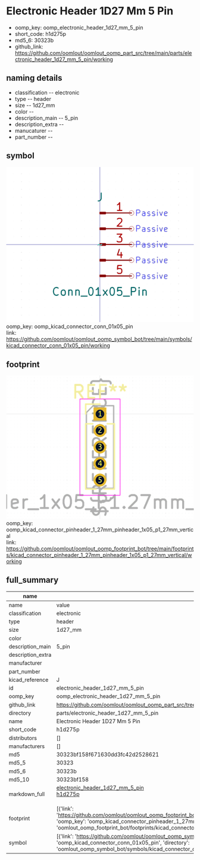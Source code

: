 # Electronic Header 1D27 Mm 5 Pin

  
* oomp_key: oomp_electronic_header_1d27_mm_5_pin 
* short_code: h1d275p
* md5_6: 30323b  
* github_link: https://github.com/oomlout/oomlout_oomp_part_src/tree/main/parts/electronic_header_1d27_mm_5_pin/working  
## naming details
* classification -- electronic
* type -- header
* size -- 1d27_mm
* color -- 
* description_main -- 5_pin
* description_extra -- 
* manucaturer -- 
* part_number -- 



## symbol

![](symbol/0/working/working_600.png)  
oomp_key: oomp_kicad_connector_conn_01x05_pin  
link: https://github.com/oomlout/oomlout_oomp_symbol_bot/tree/main/symbols/kicad_connector_conn_01x05_pin/working  

## footprint

![](footprint/0/working/working_600.png)  
oomp_key: oomp_kicad_connector_pinheader_1_27mm_pinheader_1x05_p1_27mm_vertical  
link: https://github.com/oomlout/oomlout_oomp_footprint_bot/tree/main/footprints/kicad_connector_pinheader_1_27mm_pinheader_1x05_p1_27mm_vertical/working  

## full_summary
| name | value | 
| --- | --- | 
| name | value | 
| classification | electronic | 
| type | header | 
| size | 1d27_mm | 
| color |  | 
| description_main | 5_pin | 
| description_extra |  | 
| manufacturer |  | 
| part_number |  | 
| kicad_reference | J | 
| id | electronic_header_1d27_mm_5_pin | 
| oomp_key | oomp_electronic_header_1d27_mm_5_pin | 
| github_link | https://github.com/oomlout/oomlout_oomp_part_src/tree/main/parts/electronic_header_1d27_mm_5_pin/working | 
| directory | parts/electronic_header_1d27_mm_5_pin | 
| name | Electronic Header 1D27 Mm 5 Pin | 
| short_code | h1d275p | 
| distributors | [] | 
| manufacturers | [] | 
| md5 | 30323bf158f671630dd3fc42d2528621 | 
| md5_5 | 30323 | 
| md5_6 | 30323b | 
| md5_10 | 30323bf158 | 
| markdown_full | [electronic_header_1d27_mm_5_pin](https://github.com/oomlout/oomlout_oomp_part_src/tree/main/parts/electronic_header_1d27_mm_5_pin/working)<br>[h1d275p](https://github.com/oomlout/oomlout_oomp_part_src/tree/main/parts/electronic_header_1d27_mm_5_pin/working)<br><br> | 
| footprint | [{'link': 'https://github.com/oomlout/oomlout_oomp_footprint_bot/tree/main/foootprntss/kicad_connector_pinheader_1_27mm_pinheader_1x05_p1_27mm_vertical', 'oomp_key': 'oomp_kicad_connector_pinheader_1_27mm_pinheader_1x05_p1_27mm_vertical', 'directory': 'oomlout_oomp_footprint_bot/footprints/kicad_connector_pinheader_1_27mm_pinheader_1x05_p1_27mm_vertical//working/working.kicad_mod'}] | 
| symbol | [{'link': 'https://github.com/oomlout/oomlout_oomp_symbol_bot/tree/main/symbols/kicad_connector_conn_01x05_pin', 'oomp_key': 'oomp_kicad_connector_conn_01x05_pin', 'directory': 'oomlout_oomp_symbol_bot/symbols/kicad_connector_conn_01x05_pin//working/working.kicad_sym'}] | 
